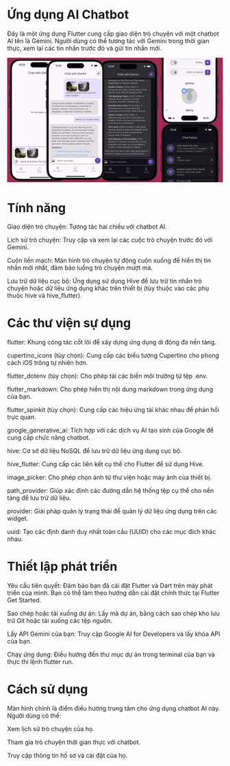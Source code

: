 # **Ứng dụng AI Chatbot**
Đây là một ứng dụng Flutter cung cấp giao diện trò chuyện với một chatbot AI tên là Gemini. Người dùng có thể tương tác với Gemini trong thời gian thực, xem lại các tin nhắn trước đó và gửi tin nhắn mới.

![Ảnh chụp màn hình](./assets/screenshots/app_demo.png)

# **Tính năng**
Giao diện trò chuyện: Tương tác hai chiều với chatbot AI.

Lịch sử trò chuyện: Truy cập và xem lại các cuộc trò chuyện trước đó với Gemini.

Cuộn liền mạch: Màn hình trò chuyện tự động cuộn xuống để hiển thị tin nhắn mới nhất, đảm bảo luồng trò chuyện mượt mà.

Lưu trữ dữ liệu cục bộ: Ứng dụng sử dụng Hive để lưu trữ tin nhắn trò chuyện hoặc dữ liệu ứng dụng khác trên thiết bị (tùy thuộc vào các phụ thuộc hive và hive_flutter).

# **Các thư viện sự dụng**
flutter: Khung công tác cốt lõi để xây dựng ứng dụng di động đa nền tảng.

cupertino_icons (tùy chọn): Cung cấp các biểu tượng Cupertino cho phong cách iOS trông tự nhiên hơn.

flutter_dotenv (tùy chọn): Cho phép tải các biến môi trường từ tệp .env.

flutter_markdown: Cho phép hiển thị nội dung markdown trong ứng dụng của bạn.

flutter_spinkit (tùy chọn): Cung cấp các hiệu ứng tải khác nhau để phản hồi trực quan.

google_generative_ai: Tích hợp với các dịch vụ AI tạo sinh của Google để cung cấp chức năng chatbot.

hive: Cơ sở dữ liệu NoSQL để lưu trữ dữ liệu ứng dụng cục bộ.

hive_flutter: Cung cấp các liên kết cụ thể cho Flutter để sử dụng Hive.

image_picker: Cho phép chọn ảnh từ thư viện hoặc máy ảnh của thiết bị.

path_provider: Giúp xác định các đường dẫn hệ thống tệp cụ thể cho nền tảng để lưu trữ dữ liệu.

provider: Giải pháp quản lý trạng thái để quản lý dữ liệu ứng dụng trên các widget.

uuid: Tạo các định danh duy nhất toàn cầu (UUID) cho các mục đích khác nhau.

# **Thiết lập phát triển**
Yêu cầu tiên quyết: Đảm bảo bạn đã cài đặt Flutter và Dart trên máy phát triển của mình. Bạn có thể làm theo hướng dẫn cài đặt chính thức tại Flutter Get Started.

Sao chép hoặc tải xuống dự án: Lấy mã dự án, bằng cách sao chép kho lưu trữ Git hoặc tải xuống các tệp nguồn.

Lấy API Gemini của bạn: Truy cập Google AI for Developers và lấy khóa API của bạn.

Chạy ứng dụng: Điều hướng đến thư mục dự án trong terminal của bạn và thực thi lệnh flutter run.

# **Cách sử dụng**
Màn hình chính là điểm điều hướng trung tâm cho ứng dụng chatbot AI này. Người dùng có thể:

Xem lịch sử trò chuyện của họ.

Tham gia trò chuyện thời gian thực với chatbot.

Truy cập thông tin hồ sơ và cài đặt của họ.

